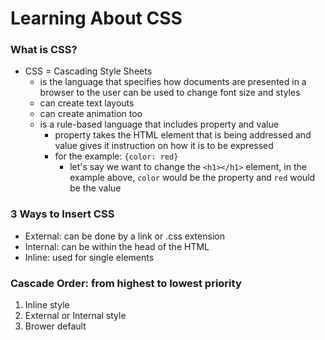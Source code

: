 # Learning About CSS
### What is CSS?
+ CSS = Cascading Style Sheets
    + is the language that specifies how documents are presented in a browser to the user
    can be used to change font size and styles
    + can create text layouts
    + can create animation too
    + is a rule-based language that includes property and value
        + property takes the HTML element that is being addressed and value gives it instruction on how it is to be expressed
        + for the example: `{color: red}`
            + let's say we want to change the `<h1></h1>` element, in the example above, `color` would be the property and `red` would be the value
### 3 Ways to Insert CSS
+ External: can be done by a link or .css extension
+ Internal: can be within the head of the HTML
+ Inline: used for single elements
### Cascade Order: from highest to lowest priority
1. Inline style
2. External or Internal style
3. Brower default
